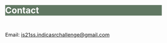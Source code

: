 <br>
<div class="widewrapper pagetitle">
  <div class="container" style="background-color:#617863">
    <h1 style="color:white;">Contact</h1>
  </div>
</div>
<br>
<p style="font-size:16.5px;">Email: <a href='mailto:is21ss.indicasrchallenge@gmail.com'>is21ss.indicasrchallenge@gmail.com</a> </p>

